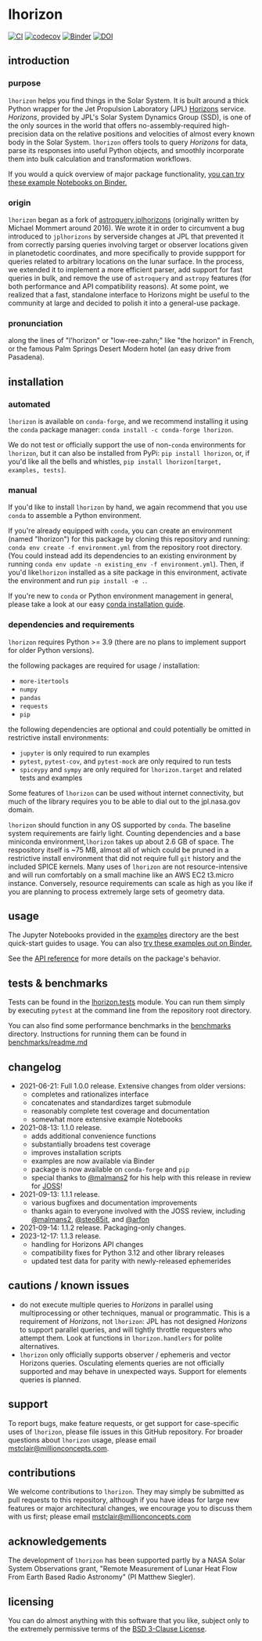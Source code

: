# lhorizon

[![CI](https://img.shields.io/github/actions/workflow/status/MillionConcepts/lhorizon/ubuntu_tests.yaml)](https://github.com/MillionConcepts/lhorizon/actions/workflows/ubuntu_tests.yaml)
[![codecov](https://codecov.io/gh/MillionConcepts/lhorizon/branch/main/graph/badge.svg)](https://codecov.io/gh/MillionConcepts/lhorizon)
[![Binder](https://mybinder.org/badge_logo.svg)](https://mybinder.org/v2/gh/MillionConcepts/lhorizon/main?filepath=examples)
[![DOI](https://joss.theoj.org/papers/10.21105/joss.03495/status.svg)](https://doi.org/10.21105/joss.03495)
## introduction

### purpose

`lhorizon` helps you find things in the Solar System. It is built around a thick Python wrapper for the 
Jet Propulsion Laboratory (JPL) [Horizons](https://ssd.jpl.nasa.gov/?horizons) service. _Horizons_, provided by JPL's
Solar System Dynamics Group (SSD), is one of the only sources in the world that offers no-assembly-required 
high-precision data on the relative positions and velocities of almost every known body in the Solar System. 
`lhorizon` offers tools to query _Horizons_ for data, parse its responses into useful Python objects, and smoothly 
incorporate them into bulk calculation and transformation workflows.

If you would a quick overview of major package functionality, 
[you can try these example Notebooks on Binder.](https://mybinder.org/v2/gh/MillionConcepts/lhorizon/main?filepath=examples)

### origin

`lhorizon` began as a fork of [astroquery.jplhorizons](https://github.com/astropy/astroquery/tree/master/astroquery/jplhorizons) 
(originally written by Michael Mommert around 2016). We wrote it in order to circumvent a bug introduced to `jplhorizons` by 
serverside changes at JPL that prevented it from correctly parsing queries involving target or observer locations given 
in planetodetic coordinates, and more specifically to provide suppport for queries related to arbitrary locations on 
the lunar surface. In the process, we extended it to implement a more efficient parser, add support for fast queries in 
bulk, and remove the use of `astroquery` and `astropy` features (for both performance and API compatibility reasons). 
At some point, we realized that a fast, standalone interface to Horizons might be useful to the community at large and 
decided to polish it into a general-use package.

### pronunciation

along the lines of "l'horizon" or "low-ree-zahn;" like "the horizon" in French, or the famous Palm Springs Desert 
Modern hotel (an easy drive from Pasadena).

## installation

### automated

`lhorizon` is available on `conda-forge`, and we recommend installing it using the `conda` package manager: 
`conda install -c conda-forge lhorizon`.

We do not test or officially support the use of non-`conda` environments for `lhorizon`, but it can also be installed from PyPi: 
`pip install lhorizon`, or, if you'd like all the bells and whistles, `pip install lhorizon[target, examples, tests]`.

### manual

If you'd like to install `lhorizon` by hand, we again recommend that you use `conda` to assemble a Python environment.

If you're already equipped with `conda`, you can create an environment (named "lhorizon") for this package by cloning this repository
and running: `conda env create -f environment.yml` from the repository root directory. 
(You could instead add its dependencies to an existing environment by running `conda env update -n existing_env -f environment.yml`). 
Then, if you'd like`lhorizon` installed as a site package in this environment, activate the environment and run `pip install -e .`. 

If you're new to `conda` or Python environment management in general, please take a look at our easy 
[conda installation guide](docs/conda_installation_guide.md). 
 
### dependencies and requirements

`lhorizon` requires Python >= 3.9 (there are no plans to implement support for older Python versions).

the following packages are required for usage / installation:
* `more-itertools`
* `numpy`
* `pandas`
* `requests`
* `pip`

the following dependencies are optional and could potentially be omitted in restrictive install environments: 
* `jupyter` is only required to run examples
* `pytest`, `pytest-cov`, and `pytest-mock` are only required to run tests
* `spiceypy` and `sympy` are only required for `lhorizon.target` and related tests and examples

Some features of `lhorizon` can be used without internet connectivity, but much of the library requires you to be able
to dial out to the jpl.nasa.gov domain.

`lhorizon` should function in any OS supported by `conda`. The baseline system requirements are fairly light. 
Counting dependencies and a base miniconda environment,`lhorizon` takes up about 2.6 GB of space. The respository itself
is ~75 MB, almost all of which could be pruned in a restrictive install environment that did not require full `git` 
history and the included SPICE kernels. Many uses of `lhorizon` are not resource-intensive and will run comfortably on 
a small machine like an AWS EC2 t3.micro instance. Conversely, resource requirements can scale as high as you like if 
you are planning to process extremely large sets of geometry data.

## usage

The Jupyter Notebooks provided in the [examples](https://nbviewer.jupyter.org/github/MillionConcepts/lhorizon/tree/main/examples/) 
directory are the best quick-start guides to usage. You can also [try these examples out on Binder.](https://mybinder.org/v2/gh/MillionConcepts/lhorizon/main?filepath=examples)

See the [API reference](docs/api.md) for more details on the package's behavior.

## tests & benchmarks

Tests can be found in the [lhorizon.tests](lhorizon/tests) module. You can run them simply by executing `pytest` 
at the command line from the repository root directory.

You can also find some performance benchmarks in the [benchmarks](lhorizon/benchmarks) directory. Instructions for 
running them can be found in [benchmarks/readme.md](benchmarks/readme.md)

## changelog

* 2021-06-21: Full 1.0.0 release. Extensive changes from older versions:
  * completes and rationalizes interface 
  * concatenates and standardizes target submodule
  * reasonably complete test coverage and documentation
  * somewhat more extensive example Notebooks
* 2021-08-13: 1.1.0 release. 
  * adds additional convenience functions
  * substantially broadens test coverage
  * improves installation scripts
  * examples are now available via Binder
  * package is now available on `conda-forge` and `pip`
  * special thanks to [@malmans2](https://github.com/malmans2) for his help with this release in review for 
    [JOSS](https://joss.theoj.org/)!
* 2021-09-13: 1.1.1 release.
  * various bugfixes and documentation improvements
  * thanks again to everyone involved with the JOSS review, including [@malmans2](https://github.com/malmans2), 
    [@steo85it](https://github.com/steo85it), and [@arfon](https://github.com/arfon) 
* 2021-09-14: 1.1.2 release. Packaging-only changes.
* 2023-12-17: 1.1.3 release. 
  * handling for Horizons API changes
  * compatibility fixes for Python 3.12 and other library releases
  * updated test data for parity with newly-released ephemerides



## cautions / known issues

* do not execute multiple queries to _Horizons_ in parallel using multiprocessing or other 
  techniques, manual or programmatic. This is a requirement of _Horizons_, not `lhorizon`: JPL has not designed 
  _Horizons_ to support parallel queries, and will tightly throttle requesters who attempt them. Look at functions in
  `lhorizon.handlers` for polite
  alternatives.
* `lhorizon` only officially supports observer / ephemeris and vector Horizons queries. Osculating elements queries are 
  not officially supported and may behave in unexpected ways. Support for elements queries is planned.

## support

To report bugs, make feature requests, or get support for case-specific uses of `lhorizon`, please file issues in this 
GitHub repository. For broader questions about `lhorizon` usage, please email mstclair@millionconcepts.com.

## contributions

We welcome contributions to `lhorizon`. They may simply be submitted as pull requests to this repository, although if 
you have ideas for large new features or major architectural changes, we encourage you to discuss them with us first;
please email mstclair@millionconcepts.com

## acknowledgements

The development of `lhorizon` has been supported partly by a NASA Solar System Observations grant, "Remote Measurement 
of Lunar Heat Flow From Earth Based Radio Astronomy" (PI Matthew Siegler).

## licensing

You can do almost anything with this software that you like, subject only to the extremely permissive terms of the [BSD 
3-Clause License](LICENSE).
